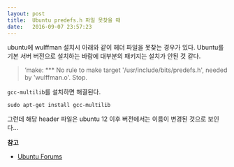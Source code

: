 ```yaml
---
layout: post
title:  Ubuntu predefs.h 파일 못찾을 때
date:   2016-09-07 23:57:23
---
```


ubuntu에 wulffman 설치시 아래와 같이 헤더 파일을 못찾는 경우가 있다. Ubuntu를 기본 서버 버전으로 설치하는 바람에 대부분의 패키지는 설치가 안된 것 같다.

> ‘make: \*\*\* No rule to make target '/usr/include/bits/predefs.h', needed by 'wulffman.o'.  Stop.

`gcc-multilib`를 설치하면 해결된다.

`sudo apt-get install gcc-multilib`

그런데 해당 header 파일은 ubuntu 12 이후 버전에서는 이름이 변경된 것으로 보인다…

**참고**

- [Ubuntu Forums][1]

[1]:	https://ubuntuforums.org/showthread.php?t=1877944